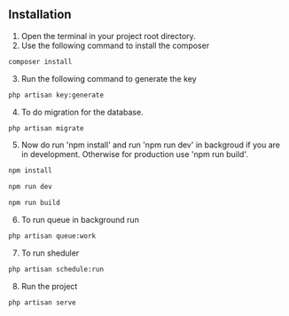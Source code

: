 ## Installation 
1. Open the terminal in your project root directory.
2. Use the following command to install the composer

```bash
composer install
```

3. Run the following command to generate the key

```bash
php artisan key:generate
```

4. To do migration for the database.

```bash
php artisan migrate
```

5. Now do run 'npm install' and run 'npm run dev' in backgroud if you are in development. Otherwise for production use 'npm run build'.

```bash
npm install

npm run dev

npm run build
```

6. To run queue in background run 

```bash
php artisan queue:work
```

7. To run sheduler 
```bash
php artisan schedule:run
```
8. Run the project 
```bash
php artisan serve
```
